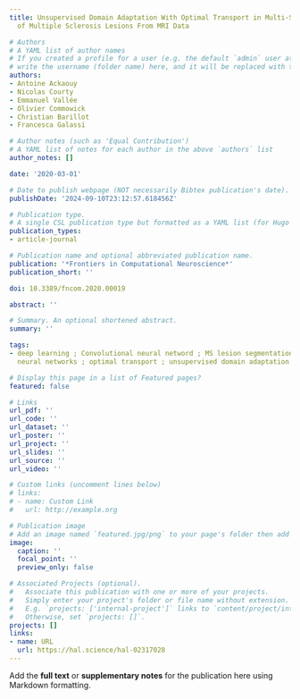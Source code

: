 ```yaml
---
title: Unsupervised Domain Adaptation With Optimal Transport in Multi-Site Segmentation
  of Multiple Sclerosis Lesions From MRI Data

# Authors
# A YAML list of author names
# If you created a profile for a user (e.g. the default `admin` user at `content/authors/admin/`), 
# write the username (folder name) here, and it will be replaced with their full name and linked to their profile.
authors:
- Antoine Ackaouy
- Nicolas Courty
- Emmanuel Vallée
- Olivier Commowick
- Christian Barillot
- Francesca Galassi

# Author notes (such as 'Equal Contribution')
# A YAML list of notes for each author in the above `authors` list
author_notes: []

date: '2020-03-01'

# Date to publish webpage (NOT necessarily Bibtex publication's date).
publishDate: '2024-09-10T23:12:57.618456Z'

# Publication type.
# A single CSL publication type but formatted as a YAML list (for Hugo requirements).
publication_types:
- article-journal

# Publication name and optional abbreviated publication name.
publication: '*Frontiers in Computational Neuroscience*'
publication_short: ''

doi: 10.3389/fncom.2020.00019

abstract: ''

# Summary. An optional shortened abstract.
summary: ''

tags:
- deep learning ; Convolutional neural netword ; MS lesion segmentation ; convolutional
  neural networks ; optimal transport ; unsupervised domain adaptation

# Display this page in a list of Featured pages?
featured: false

# Links
url_pdf: ''
url_code: ''
url_dataset: ''
url_poster: ''
url_project: ''
url_slides: ''
url_source: ''
url_video: ''

# Custom links (uncomment lines below)
# links:
# - name: Custom Link
#   url: http://example.org

# Publication image
# Add an image named `featured.jpg/png` to your page's folder then add a caption below.
image:
  caption: ''
  focal_point: ''
  preview_only: false

# Associated Projects (optional).
#   Associate this publication with one or more of your projects.
#   Simply enter your project's folder or file name without extension.
#   E.g. `projects: ['internal-project']` links to `content/project/internal-project/index.md`.
#   Otherwise, set `projects: []`.
projects: []
links:
- name: URL
  url: https://hal.science/hal-02317028
---
```


Add the **full text** or **supplementary notes** for the publication here using Markdown formatting.
